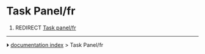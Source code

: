 # Task Panel/fr
1.  REDIRECT [Task panel/fr](Task_panel/fr.md)



---
⏵ [documentation index](../README.md) > Task Panel/fr
